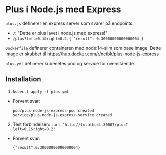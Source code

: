 Plus i Node.js med Express
==========================

`plus.js` definerer en express server som svarer på endpoints:

 - `/`: "Dette er plus lavet i node.js med express!"
 - `/plus?left=0.1&right=0.2`: `{ "result": 0.30000000000000004 }`

`Dockerfile` definerer containeren med node:14-slim som base image.
Dette image er skubbet til https://hub.docker.com/r/nctbk/plus-node-js-express

`plus.yml` definerer kubenetes pod og service for ovenstående.

Installation
------------

1. `kubectl apply -f plus.yml`
 - Forvent svar:
   ```
   pod/plus-node-js-express-pod created
   service/plus-node-js-express-service created
   ```
2. Test forbindelsen: `curl "http://localhost:30007/plus?left=0.1&right=0.2"`
 - Forvent svar:
   ```
   {"result":0.30000000000000004}
   ```
